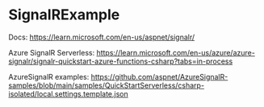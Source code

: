 # SignalRExample

Docs: https://learn.microsoft.com/en-us/aspnet/signalr/

Azure SignalR Serverless: https://learn.microsoft.com/en-us/azure/azure-signalr/signalr-quickstart-azure-functions-csharp?tabs=in-process

AzureSignalR examples: https://github.com/aspnet/AzureSignalR-samples/blob/main/samples/QuickStartServerless/csharp-isolated/local.settings.template.json